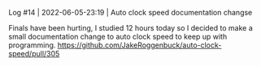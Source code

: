 Log #14 | 2022-06-05-23:19 | Auto clock speed documentation changse 

Finals have been hurting, I studied 12 hours today so I decided to make a small documentation change to auto clock speed to keep up with programming.
https://github.com/JakeRoggenbuck/auto-clock-speed/pull/305
